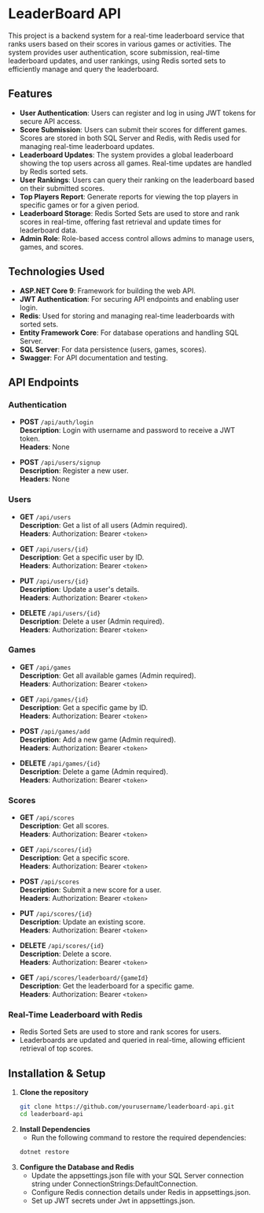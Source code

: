 # LeaderBoard API

This project is a backend system for a real-time leaderboard service that ranks users based on their scores in various games or activities. The system provides user authentication, score submission, real-time leaderboard updates, and user rankings, using Redis sorted sets to efficiently manage and query the leaderboard.

## Features
- **User Authentication**: Users can register and log in using JWT tokens for secure API access.
- **Score Submission**: Users can submit their scores for different games. Scores are stored in both SQL Server and Redis, with Redis used for managing real-time leaderboard updates.
- **Leaderboard Updates**: The system provides a global leaderboard showing the top users across all games. Real-time updates are handled by Redis sorted sets.
- **User Rankings**: Users can query their ranking on the leaderboard based on their submitted scores.
- **Top Players Report**: Generate reports for viewing the top players in specific games or for a given period.
- **Leaderboard Storage**: Redis Sorted Sets are used to store and rank scores in real-time, offering fast retrieval and update times for leaderboard data.
- **Admin Role**: Role-based access control allows admins to manage users, games, and scores.

## Technologies Used
- **ASP.NET Core 9**: Framework for building the web API.
- **JWT Authentication**: For securing API endpoints and enabling user login.
- **Redis**: Used for storing and managing real-time leaderboards with sorted sets.
- **Entity Framework Core**: For database operations and handling SQL Server.
- **SQL Server**: For data persistence (users, games, scores).
- **Swagger**: For API documentation and testing.

## API Endpoints

### Authentication

- **POST** `/api/auth/login`  
  **Description**: Login with username and password to receive a JWT token.  
  **Headers**: None  

- **POST** `/api/users/signup`  
  **Description**: Register a new user.  
  **Headers**: None  

### Users

- **GET** `/api/users`  
  **Description**: Get a list of all users (Admin required).  
  **Headers**: Authorization: Bearer `<token>`

- **GET** `/api/users/{id}`  
  **Description**: Get a specific user by ID.  
  **Headers**: Authorization: Bearer `<token>`

- **PUT** `/api/users/{id}`  
  **Description**: Update a user's details.  
  **Headers**: Authorization: Bearer `<token>`

- **DELETE** `/api/users/{id}`  
  **Description**: Delete a user (Admin required).  
  **Headers**: Authorization: Bearer `<token>`

### Games

- **GET** `/api/games`  
  **Description**: Get all available games (Admin required).  
  **Headers**: Authorization: Bearer `<token>`

- **GET** `/api/games/{id}`  
  **Description**: Get a specific game by ID.  
  **Headers**: Authorization: Bearer `<token>`

- **POST** `/api/games/add`  
  **Description**: Add a new game (Admin required).  
  **Headers**: Authorization: Bearer `<token>`

- **DELETE** `/api/games/{id}`  
  **Description**: Delete a game (Admin required).  
  **Headers**: Authorization: Bearer `<token>`

### Scores

- **GET** `/api/scores`  
  **Description**: Get all scores.  
  **Headers**: Authorization: Bearer `<token>`

- **GET** `/api/scores/{id}`  
  **Description**: Get a specific score.  
  **Headers**: Authorization: Bearer `<token>`

- **POST** `/api/scores`  
  **Description**: Submit a new score for a user.  
  **Headers**: Authorization: Bearer `<token>`

- **PUT** `/api/scores/{id}`  
  **Description**: Update an existing score.  
  **Headers**: Authorization: Bearer `<token>`

- **DELETE** `/api/scores/{id}`  
  **Description**: Delete a score.  
  **Headers**: Authorization: Bearer `<token>`

- **GET** `/api/scores/leaderboard/{gameId}`  
  **Description**: Get the leaderboard for a specific game.  
  **Headers**: Authorization: Bearer `<token>`

### Real-Time Leaderboard with Redis

- Redis Sorted Sets are used to store and rank scores for users.
- Leaderboards are updated and queried in real-time, allowing efficient retrieval of top scores.

## Installation & Setup

1. **Clone the repository**  
   ```bash
   git clone https://github.com/yourusername/leaderboard-api.git
   cd leaderboard-api
2. **Install Dependencies**
   - Run the following command to restore the required dependencies:
   ```bash
   dotnet restore
3. **Configure the Database and Redis**  
   - Update the appsettings.json file with your SQL Server connection string under ConnectionStrings:DefaultConnection.
   - Configure Redis connection details under Redis in appsettings.json.
   - Set up JWT secrets under Jwt in appsettings.json.

